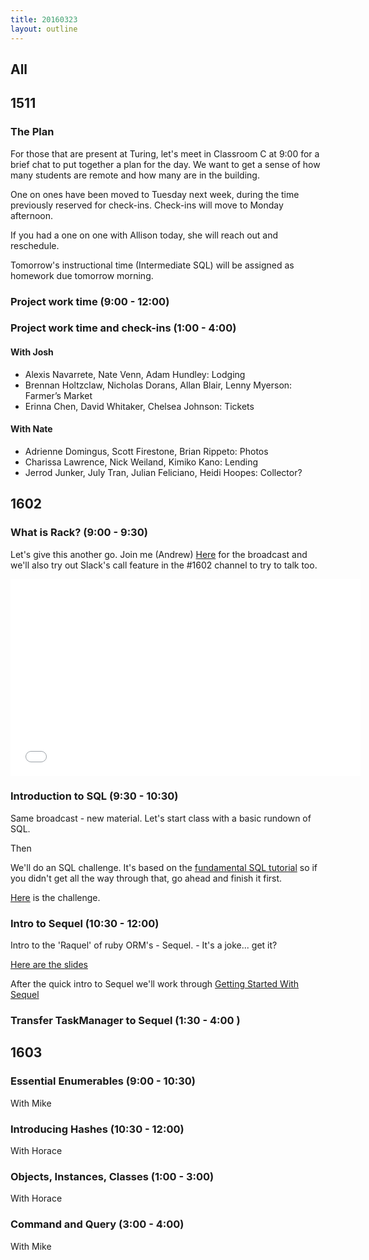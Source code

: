 ```yaml
---
title: 20160323
layout: outline
---
```


## All

## 1511

### The Plan

For those that are present at Turing, let's meet in Classroom C at 9:00 for a brief chat to put together a plan for the day. We want to get a sense of how many students are remote and how many are in the building.

One on ones have been moved to Tuesday next week, during the time previously reserved for check-ins. Check-ins will move to Monday afternoon.

If you had a one on one with Allison today, she will reach out and reschedule.

Tomorrow's instructional time (Intermediate SQL) will be assigned as homework due tomorrow morning.

### Project work time (9:00 - 12:00)

### Project work time and check-ins (1:00 - 4:00)

#### With Josh
- Alexis Navarrete, Nate Venn, Adam Hundley: Lodging
- Brennan Holtzclaw, Nicholas Dorans, Allan Blair, Lenny Myerson: Farmer’s Market
- Erinna Chen, David Whitaker, Chelsea Johnson: Tickets

#### With Nate

- Adrienne Domingus, Scott Firestone, Brian Rippeto: Photos
- Charissa Lawrence, Nick Weiland, Kimiko Kano: Lending
- Jerrod Junker, July Tran, Julian Feliciano, Heidi Hoopes: Collector?


## 1602

### What is Rack? (9:00 - 9:30)

Let's give this another go. Join me (Andrew) [Here](https://plus.google.com/events/c2edcns6o7e4bkt7h7kqvku0p24) for the broadcast and we'll also try out Slack's call feature in the #1602 channel to try to talk too.

<iframe width="560" height="315" src="//www.youtube.com/embed/cnT-iagCzSA" frameborder="0" allowfullscreen></iframe>

### Introduction to SQL (9:30 - 10:30)

Same broadcast - new material. Let's start class with a basic rundown of SQL.

Then

We'll do an SQL challenge. It's based on the [fundamental SQL tutorial](http://tutorials.jumpstartlab.com/topics/sql/fundamental_sql.html#stq=&stp=0) so if you didn't get all the way through that, go ahead and finish it first.

[Here](https://github.com/turingschool/lesson_plans/blob/master/ruby_02-web_applications_with_ruby/explore_sql.md) is the challenge.


### Intro to Sequel (10:30 - 12:00)

Intro to the 'Raquel' of ruby ORM's - Sequel. - It's a joke... get it?

[Here are the slides](https://www.dropbox.com/s/75t98l4lnmr1ub4/intro_to_sequel.key?dl=0)

After the quick intro to Sequel we'll work through [Getting Started With Sequel](http://tutorials.jumpstartlab.com/topics/sql/sequel.html)


### Transfer TaskManager to Sequel (1:30 - 4:00 )

## 1603

### Essential Enumerables (9:00 - 10:30)

With Mike

### Introducing Hashes (10:30 - 12:00)

With Horace

### Objects, Instances, Classes (1:00 - 3:00)

With Horace

### Command and Query (3:00 - 4:00)

With Mike
